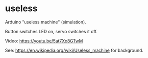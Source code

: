 # useless
Arduino "useless machine" (simulation).

Button switches LED on, servo switches it off.

Video: https://youtu.be/5at7Xo8GTwM

See: https://en.wikipedia.org/wiki/Useless_machine for background.




